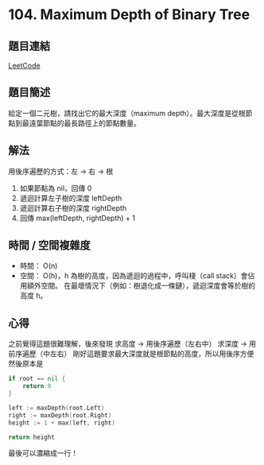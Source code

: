 # 104. Maximum Depth of Binary Tree

## 題目連結
[LeetCode](https://leetcode.com/problems/maximum-depth-of-binary-tree)

## 題目簡述
給定一個二元樹，請找出它的最大深度（maximum depth）。最大深度是從根節點到最遠葉節點的最長路徑上的節點數量。

## 解法
用後序遍歷的方式：左 -> 右 -> 根
1. 如果節點為 nil，回傳 0
2. 遞迴計算左子樹的深度 leftDepth
3. 遞迴計算右子樹的深度 rightDepth
4. 回傳 max(leftDepth, rightDepth) + 1


## 時間 / 空間複雜度
- 時間： O(n)
- 空間： O(h)，h 為樹的高度，因為遞迴的過程中，呼叫棧（call stack）會佔用額外空間。
在最壞情況下（例如：樹退化成一條鏈），遞迴深度會等於樹的高度 h。

## 心得
之前覺得這題很難理解，後來發現
求高度 -> 用後序遍歷（左右中）
求深度 -> 用前序遍歷（中左右）
剛好這題要求最大深度就是根節點的高度，所以用後序方便
然後原本是
```go
if root == nil {
    return 0
}

left := maxDepth(root.Left)
right := maxDepth(root.Right)
height := 1 + max(left, right)

return height
```
最後可以濃縮成一行！